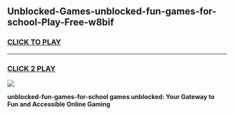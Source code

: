 
## Unblocked-Games-unblocked-fun-games-for-school-Play-Free-w8bif
<h3>
<a href="https://premium76.site?title=unblocked-fun-games-for-school&ref=20M">CLICK TO PLAY</a></h3>
<hr>

<h3>
<a href="https://premium76.site?title=unblocked-fun-games-for-school&ref=20M">CLICK 2 PLAY</a>
  
</h3>

<a href="https://premium76.site?title=unblocked-fun-games-for-school&ref=19M"><img src="https://clearcache.store/games.png"></a>


**unblocked-fun-games-for-school games unblocked: Your Gateway to Fun and Accessible Online Gaming**
